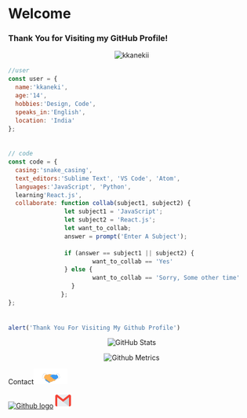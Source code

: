 # Welcome
### Thank You for Visiting my GitHub Profile!
<p align="center"> <img src="https://komarev.com/ghpvc/?username=kkanekii" alt="kkanekii"/> </p>

```js
//user
const user = {
  name:'kkaneki',
  age:'14',
  hobbies:'Design, Code',
  speaks_in:'English',
  location: 'India'
};


// code 
const code = {
  casing:'snake_casing',
  text_editors:'Sublime Text', 'VS Code', 'Atom',
  languages:'JavaScript', 'Python',
  learning'React.js', 
  collaborate: function collab(subject1, subject2) {
                let subject1 = 'JavaScript';
                let subject2 = 'React.js';
                let want_to_collab;
                answer = prompt('Enter A Subject');
     
                if (answer == subject1 || subject2) {
                        want_to_collab == 'Yes'
                } else {
                        want_to_collab == 'Sorry, Some other time'
                  }       
               };
};


alert('Thank You For Visiting My Github Profile')
```


 <p align="center"><img alt="GitHub Stats" src="https://github-readme-stats.vercel.app/api?username=kkanekii&show_icons=true&title_color=fff&icon_color=82d4f7&text_color=d1dae3&bg_color=090909"> </p>

<p align="center">

<img src="https://metrics.lecoq.io/kkanekii" alt="Github Metrics">
</p>
Contact<img src="/Handshake.gif" height="32px">
</h2>

 [<img src="https://cdn.svgporn.com/logos/github-icon.svg" alt="Github logo" width="34">](https://github.com/kkanekii) [<img src="/Gmail.svg" alt="Gmail logo" height="32">](mailto:jksheth46@gmail.com) 



<br>

<div align="center">


</div>

<br>

